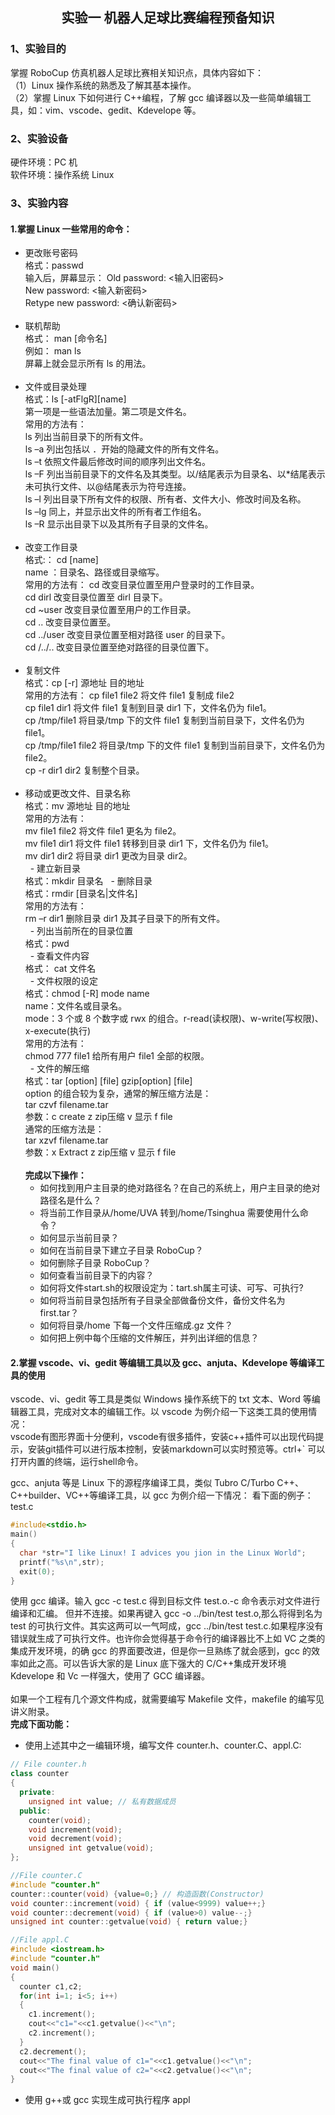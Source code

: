 <h2 align = "center">实验一 机器人足球比赛编程预备知识</h2>

### 1、实验目的
掌握 RoboCup 仿真机器人足球比赛相关知识点，具体内容如下：  
（1）Linux 操作系统的熟悉及了解其基本操作。  
（2）掌握 Linux 下如何进行 C++编程，了解 gcc 编译器以及一些简单编辑工具，如：vim、vscode、gedit、Kdevelope 等。  

### 2、实验设备
硬件环境：PC 机   
软件环境：操作系统 Linux
### 3、实验内容
#### 1.掌握 Linux 一些常用的命令：
   - 更改账号密码  
    格式：passwd  
    输入后，屏幕显示： 
    Old password: <输入旧密码>  
    New password: <输入新密码>  
    Retype new password: <确认新密码>  
    &nbsp; 
   - 联机帮助  
    格式： man [命令名]  
    例如： man ls   
    屏幕上就会显示所有 ls 的用法。  
    &nbsp; 
   - 文件或目录处理  
    格式：ls [-atFlgR][name]  
    第一项是一些语法加量。第二项是文件名。  
    常用的方法有：  
    ls 列出当前目录下的所有文件。  
    ls –a 列出包括以 ．开始的隐藏文件的所有文件名。  
    ls –t 依照文件最后修改时间的顺序列出文件名。  
    ls –F 列出当前目录下的文件名及其类型。以/结尾表示为目录名、以*结尾表示未可执行文件、以@结尾表示为符号连接。  
    ls –l 列出目录下所有文件的权限、所有者、文件大小、修改时间及名称。  
    ls –lg 同上，并显示出文件的所有者工作组名。  
    ls –R 显示出目录下以及其所有子目录的文件名。  
    &nbsp; 
   - 改变工作目录  
    格式:： cd [name]  
    name ：目录名、路径或目录缩写。  
    常用的方法有：
    cd 改变目录位置至用户登录时的工作目录。  
    cd dirl 改变目录位置至 dirl 目录下。  
    cd ~user 改变目录位置至用户的工作目录。  
    cd .. 改变目录位置至。  
    cd ../user 改变目录位置至相对路径 user 的目录下。  
    cd /../.. 改变目录位置至绝对路径的目录位置下。  
    &nbsp; 
   - 复制文件  
    格式：cp [-r] 源地址 目的地址  
    常用的方法有：
    cp file1 file2 将文件 file1 复制成 file2  
    cp file1 dir1 将文件 file1 复制到目录 dir1 下，文件名仍为 file1。  
    cp /tmp/file1 将目录/tmp 下的文件 file1 复制到当前目录下，文件名仍为 file1。  
    cp /tmp/file1 file2 将目录/tmp 下的文件 file1 复制到当前目录下，文件名仍为 file2。  
    cp -r dir1 dir2 复制整个目录。  
    &nbsp; 
   - 移动或更改文件、目录名称  
    格式：mv 源地址 目的地址  
    常用的方法有：  
    mv file1 file2 将文件 file1 更名为 file2。  
    mv file1 dir1 将文件 file1 转移到目录 dir1 下，文件名仍为 file1。  
    mv dir1 dir2 将目录 dir1 更改为目录 dir2。  
    &nbsp; 
    - 建立新目录  
    格式：mkdir 目录名
    &nbsp; 
    - 删除目录  
    格式：rmdir [目录名|文件名]  
    常用的方法有：  
    rm –r dir1 删除目录 dir1 及其子目录下的所有文件。  
    &nbsp; 
    - 列出当前所在的目录位置  
    格式：pwd  
    &nbsp; 
    - 查看文件内容  
    格式： cat 文件名  
    &nbsp; 
    - 文件权限的设定  
    格式：chmod [-R] mode name   
    name：文件名或目录名。  
    mode：3 个或 8 个数字或 rwx 的组合。r-read(读权限)、w-write(写权限)、x-execute(执行)   
    常用的方法有：  
    chmod 777 file1 给所有用户 file1 全部的权限。  
    &nbsp; 
    - 文件的解压缩  
    格式：tar [option] [file] gzip[option] [file]  
    option 的组合较为复杂，通常的解压缩方法是：  
    tar czvf filename.tar   
      参数：c create z zip压缩 v 显示 f file  
    通常的压缩方法是：  
    tar xzvf filename.tar  
      参数：x Extract z zip压缩 v 显示 f file  
    &nbsp;   
    **完成以下操作：**
      - 如何找到用户主目录的绝对路径名？在自己的系统上，用户主目录的绝对路径名是什么？ 
      - 将当前工作目录从/home/UVA 转到/home/Tsinghua 需要使用什么命令？  
      - 如何显示当前目录？ 
      - 如何在当前目录下建立子目录 RoboCup？  
      - 如何删除子目录 RoboCup？ 
      - 如何查看当前目录下的内容？ 
      - 如何将文件start.sh的权限设定为：tart.sh属主可读、可写、可执行? 
      - 如何将当前目录包括所有子目录全部做备份文件，备份文件名为 first.tar？ 
      - 如何将目录/home 下每一个文件压缩成.gz 文件？ 
      - 如何把上例中每个压缩的文件解压，并列出详细的信息？ 

#### 2.掌握 vscode、vi、gedit 等编辑工具以及 gcc、anjuta、Kdevelope 等编译工具的使用
  vscode、vi、gedit 等工具是类似 Windows 操作系统下的 txt 文本、Word 等编辑器工具，完成对文本的编辑工作。以 vscode 为例介绍一下这类工具的使用情况：  
  vscode有图形界面十分便利，vscode有很多插件，安装c++插件可以出现代码提示，安装git插件可以进行版本控制，安装markdown可以实时预览等。ctrl+` 可以打开内置的终端，运行shell命令。

  gcc、anjuta 等是 Linux 下的源程序编译工具，类似 Tubro C/Turbo C++、C++builder、VC++等编译工具，以 gcc 为例介绍一下情况：
  看下面的例子：test.c
  ```c
  #include<stdio.h>
  main()
  { 
    char *str="I like Linux! I advices you jion in the Linux World";
    printf("%s\n",str);
    exit(0);
  }
  ```
使用 gcc 编译。输入 gcc -c test.c 得到目标文件 test.o.-c 命令表示对文件进行编译和汇编。
但并不连接。如果再键入 gcc -o ../bin/test test.o,那么将得到名为 test 的可执行文件。其实这两可以一气呵成，gcc ../bin/test test.c.如果程序没有错误就生成了可执行文件。也许你会觉得基于命令行的编译器比不上如 VC 之类的集成开发环境，的确 gcc 的界面要改进，但是你一旦熟练了就会感到，gcc 的效率如此之高。可以告诉大家的是 Linux 底下强大的 C/C++集成开发环境 Kdevelope 和 Vc 一样强大，使用了 GCC 编译器。  
&nbsp;  
如果一个工程有几个源文件构成，就需要编写 Makefile 文件，makefile 的编写见讲义附录。  
**完成下面功能：**
- 使用上述其中之一编辑环境，编写文件 counter.h、counter.C、appl.C:

```c++
// File counter.h
class counter
{
  private:
    unsigned int value; // 私有数据成员
  public:
    counter(void);
    void increment(void);
    void decrement(void);
    unsigned int getvalue(void);
};
```
```c++
//File counter.C
#include "counter.h"
counter::counter(void) {value=0;} // 构造函数(Constructor)
void counter::increment(void) { if (value<9999) value++;}
void counter::decrement(void) { if (value>0) value--;}
unsigned int counter::getvalue(void) { return value;}
```
```c++
//File appl.C
#include <iostream.h>
#include "counter.h"
void main()
{
  counter c1,c2;
  for(int i=1; i<5; i++)
  {
    c1.increment();
    cout<<"c1="<<c1.getvalue()<<"\n";
    c2.increment();
  }
  c2.decrement();
  cout<<"The final value of c1="<<c1.getvalue()<<"\n";
  cout<<"The final value of c2="<<c2.getvalue()<<"\n";
}
```
- 使用 g++或 gcc 实现生成可执行程序 appl
